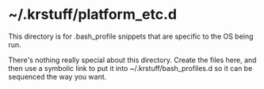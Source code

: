 # ~/.krstuff/platform_etc.d

This directory is for .bash_profile snippets that are specific to the OS being run.

There's nothing really special about this directory. Create the files here, and then use
a symbolic link to put it into ~/.krstuff/bash_profiles.d so it can be sequenced the way
you want.

